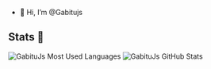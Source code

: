 - 👋 Hi, I’m @Gabitujs


## Stats 🔽

![GabituJs Most Used Languages](https://github-readme-stats.vercel.app/api/top-langs/?username=Gabitujs&theme=dark&layout=compact&show__progress=true)
![GabituJs GitHub Stats](https://github-readme-stats.vercel.app/api?username=Gabitujs&theme=dark&layout=compact&show_icons=true&count_private=true&line_height=24)

